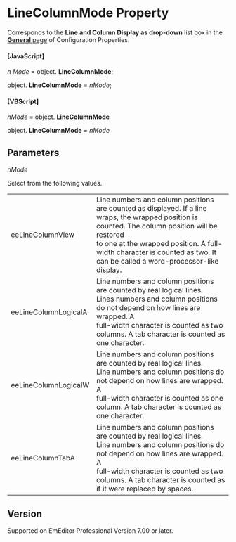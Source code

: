 # LineColumnMode Property

Corresponds to the **Line**
**and Column Display as drop-down** list box in the
[**General** page](../../dlg/properties/general/index) of Configuration Properties.

#### \[JavaScript\]

_n_ _Mode_ =
object. **LineColumnMode**;

object. **LineColumnMode** = _nMode_;

#### \[VBScript\]

_nMode_ =
object. **LineColumnMode**

object. **LineColumnMode** = _nMode_

## Parameters

_nMode_

Select from the following values.

|     |     |
| --- | --- |
| eeLineColumnView | Line numbers and column positions are counted as displayed. If a line <br> wraps, the wrapped position is counted. The column position will be restored <br> to one at the wrapped position. A full-width character is counted as two. It <br> can be called a word-processor-like display. |
| eeLineColumnLogicalA | Line numbers and column positions are counted by real logical lines. <br> Lines numbers and column positions do not depend on how lines are wrapped. A <br> full-width character is counted as two columns. A tab character is counted as <br> one character. |
| eeLineColumnLogicalW | Line numbers and column positions are counted by real logical lines. <br> Line numbers and column positions do not depend on how lines are wrapped. A <br> full-width character is counted as one column. A tab character is counted as <br> one character. |
| eeLineColumnTabA | Line numbers and column positions are counted by real logical lines. <br> Line numbers and column positions do not depend on how lines are wrapped. A <br> full-width character is counted as two columns. A tab character is counted as <br> if it were replaced by spaces. |

## Version

Supported on EmEditor Professional Version 7.00 or later.